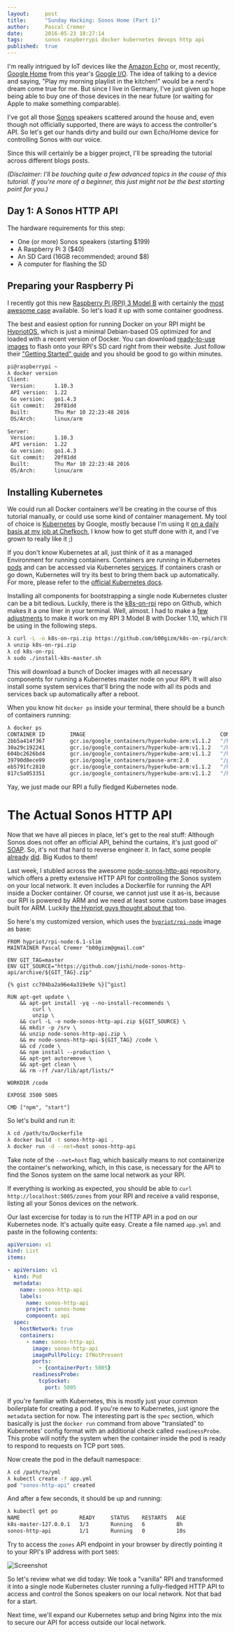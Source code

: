 ```yaml
---
layout:     post
title:      "Sunday Hacking: Sonos Home (Part 1)"
author:     Pascal Cremer
date:       2016-05-23 18:27:14
tags:       sonos raspberrypi docker kubernetes devops http api
published:  true
---
```

I'm really intrigued by IoT devices like the [Amazon Echo](http://www.amazon.com/Amazon-Echo-Bluetooth-Speaker-with-WiFi-Alexa/dp/B00X4WHP5E) or, most recently, [Google Home](https://home.google.com/) from this year's [Google I/O](https://events.google.com/io2016/). The idea of talking to a device and saying, "Play my morning playlist in the kitchen!" would be a nerd's dream come true for me. But since I live in Germany, I've just given up hope being able to buy one of those devices in the near future (or waiting for Apple to make something comparable).

I've got all those [Sonos](http://www.sonos.com/) speakers scattered around the house and, even though not officially supported, there are ways to access the controller's API. So let's get our hands dirty and build our own Echo/Home device for controlling Sonos with our voice.

Since this will certainly be a bigger project, I'll be spreading the tutorial across different blogs posts.

*(Disclaimer: I'll be touching quite a few advanced topics in the couse of this tutorial. If you're more of a beginner, this just might not be the best starting point for you.)*

## Day 1: A Sonos HTTP API

The hardware requirements for this step:

* One (or more) Sonos speakers (starting $199)
* A Raspberry Pi 3 ($40)
* An SD Card (16GB recommended; around $8)
* A computer for flashing the SD

## Preparing your Raspberry Pi

I recently got this new [Raspberry Pi (RPI) 3 Model B](https://www.raspberrypi.org/products/raspberry-pi-3-model-b/) with certainly the [most awesome case](https://www.raspberrypi.org/blog/lego-nespi-case/) available. So let's load it up with some container goodness.

The best and easiest option for running Docker on your RPI might be [HypriotOS](http://blog.hypriot.com/), which is just a minimal Debian-based OS optimized for and loaded with a recent version of Docker. You can download [ready-to-use images](http://blog.hypriot.com/downloads/) to flash onto your RPI's SD card right from their website. Just follow their ["Getting Started" guide](http://blog.hypriot.com/getting-started-with-docker-on-your-arm-device/) and you should be good to go within minutes.

```bash
pi@raspberrypi ~
λ docker version
Client:
 Version:      1.10.3
 API version:  1.22
 Go version:   go1.4.3
 Git commit:   20f81dd
 Built:        Thu Mar 10 22:23:48 2016
 OS/Arch:      linux/arm

Server:
 Version:      1.10.3
 API version:  1.22
 Go version:   go1.4.3
 Git commit:   20f81dd
 Built:        Thu Mar 10 22:23:48 2016
 OS/Arch:      linux/arm
```

## Installing Kubernetes

We could run all Docker containers we'll be creating in the course of this tutorial manually, or could use some kind of container management. My tool of choice is [Kubernetes](http://kubernetes.io/) by Google, mostly because I'm using it [on a daily basis at my job at Chefkoch](https://speakerdeck.com/b00gizm/2016), I know how to get stuff done with it, and I've grown to really like it ;)

If you don't know Kubernetes at all, just think of it as a managed Environment for running containers. Containers are running in Kubernetes [pods](http://kubernetes.io/docs/user-guide/pods/) and can be accessed via Kubernetes [services](http://kubernetes.io/docs/user-guide/services/). If containers crash or go down, Kubernetes will try its best to bring them back up automatically. For more, please refer to the [official Kubernetes docs](http://kubernetes.io/docs/).

Installing all components for bootstrapping a single node Kubernetes cluster can be a bit tedious. Luckily, there is the [k8s-on-rpi](https://github.com/awassink/k8s-on-rpi) repo on Github, which makes it a one liner in your terminal. Well, almost. I had to make a [few](59a66742fe40dafd93e093b38dfc39e705fc4f8c) [adjustments](192d0459d51177c73c7a4d09d2d46d71527cbb22) to make it work on my RPI 3 Model B with Docker 1.10, which I'll be using in the following steps.

```bash
λ curl -L -o k8s-on-rpi.zip https://github.com/b00gizm/k8s-on-rpi/archive/master.zip
λ unzip k8s-on-rpi.zip
λ cd k8s-on-rpi
λ sudo ./install-k8s-master.sh
```

This will download a bunch of Docker images with all necessary components for running a Kubernetes master node on your RPI. It will also install some system services that'll bring the node with all its pods and services back up automatically after a reboot.

When you know hit `docker ps` inside your terminal, there should be a bunch of containers running:

```bash
λ docker ps
CONTAINER ID        IMAGE                                           COMMAND                  CREATED             STATUS              PORTS               NAMES
2bb5a414f367        gcr.io/google_containers/hyperkube-arm:v1.1.2   "/hyperkube controlle"   2 minutes ago       Up 2 minutes                            k8s_controller-manager.7042038a_k8s-master-127.0.0.1_default_43160049df5e3b1c5ec7bcf23d4b97d0_3be37290
30a29c192241        gcr.io/google_containers/hyperkube-arm:v1.1.2   "/hyperkube scheduler"   2 minutes ago       Up 2 minutes                            k8s_scheduler.d905fc61_k8s-master-127.0.0.1_default_43160049df5e3b1c5ec7bcf23d4b97d0_7a5ea21c
604bc2626bd4        gcr.io/google_containers/hyperkube-arm:v1.1.2   "/hyperkube apiserver"   2 minutes ago       Up 2 minutes                            k8s_apiserver.f4ad1bfa_k8s-master-127.0.0.1_default_43160049df5e3b1c5ec7bcf23d4b97d0_6ff9a9e2
39790d8ece99        gcr.io/google_containers/pause-arm:2.0          "/pause"                 2 minutes ago       Up 2 minutes                            k8s_POD.d853e10f_k8s-master-127.0.0.1_default_43160049df5e3b1c5ec7bcf23d4b97d0_0b3708d3
eb5791fc2810        gcr.io/google_containers/hyperkube-arm:v1.1.2   "/hyperkube proxy --m"   2 minutes ago       Up 2 minutes                            k8s-master-proxy
817c5a053351        gcr.io/google_containers/hyperkube-arm:v1.1.2   "/hyperkube kubelet -"   2 minutes ago       Up 2 minutes                            k8s-master
```

Yay, we just made our RPI a fully fledged Kubernetes node.

# The Actual Sonos HTTP API

Now that we have all pieces in place, let's get to the real stuff: Although Sonos does not offer an official API, behind the curtains, it's just good ol' [SOAP](https://en.wikipedia.org/wiki/SOAP). So, it's not that hard to reverse engineer it. In fact, some people [already](https://github.com/gotwalt/sonos) [did](https://github.com/SoCo/SoCo). Big Kudos to them!

Last week, I stubled across the awesome [node-sonos-http-api](https://github.com/jishi/node-sonos-http-api) repository, which offers a pretty extensive HTTP API for controlling the Sonos system on your local network. It even includes a Dockerfile for running the API inside a Docker container. Of course, we cannot just use it as-is, because our RPI is powered by ARM and we need at least some custom base images built for ARM. Luckily [the Hypriot guys thought about that](https://hub.docker.com/u/hypriot/) too.

So here's my customized version, which uses the [`hypriot/rpi-node`](https://hub.docker.com/r/hypriot/rpi-node/) image as base:

```Docker
FROM hypriot/rpi-node:6.1-slim
MAINTAINER Pascal Cremer "b00gizm@gmail.com"

ENV GIT_TAG=master
ENV GIT_SOURCE="https://github.com/jishi/node-sonos-http-api/archive/${GIT_TAG}.zip"

{% gist cc704ba2a96e4a319e9e %}[^gist]

RUN apt-get update \
    && apt-get install -yq --no-install-recommends \
        curl \
        unzip \
    && curl -L -o node-sonos-http-api.zip ${GIT_SOURCE} \
    && mkdir -p /srv \
    && unzip node-sonos-http-api.zip \
    && mv node-sonos-http-api-${GIT_TAG} /code \
    && cd /code \
    && npm install --production \
    && apt-get autoremove \
    && apt-get clean \
    && rm -rf /var/lib/apt/lists/*

WORKDIR /code

EXPOSE 3500 5005

CMD ["npm", "start"]
```

So let's build and run it:

```bash
λ cd /path/to/Dockerfile
λ docker build -t sonos-http-api .
λ docker run -d --net=host sonos-http-api
```

Take note of the `--net=host` flag, which basically means to not containerize the container's networking, which, in this case, is necessary for the API to find the Sonos system on the same local network as your RPI.

If everything is working as expected, you should be able to `curl http://localhost:5005/zones` from your RPI and receive a valid response, listing all your Sonos devices on the network.

Our last excercise for today is to run the HTTP API in a pod on our Kubernetes node. It's actually quite easy. Create a file named `app.yml` and paste in the following contents:

```yaml
apiVersion: v1
kind: List
items:

- apiVersion: v1
  kind: Pod
  metadata:
    name: sonos-http-api
    labels:
      name: sonos-http-api
      project: sonos-home
      component: api
  spec:
    hostNetwork: true
    containers:
      - name: sonos-http-api
        image: sonos-http-api
        imagePullPolicy: IfNotPresent
        ports:
          - {containerPort: 5005}
        readinessProbe:
          tcpSocket:
            port: 5005
```

If you're familiar with Kubernetes, this is mostly just your common boilerplate for creating a pod. If you're new to Kubernetes, just ignore the `metadata` section for now. The interesting part is the `spec` section, which basically is just the `docker run` command from above "translated" to Kubernetes' config format with an additional check called `readinessProbe`. This probe will notify the system when the container inside the pod is ready to respond to requests on TCP port `5005`.

Now create the pod in the default namespace:

```bash
λ cd /path/to/yml
λ kubectl create -f app.yml
pod "sonos-http-api" created
```

And after a few seconds, it should be up and running:

```bash
λ kubectl get po
NAME                   READY     STATUS    RESTARTS   AGE
k8s-master-127.0.0.1   3/3       Running   6          8h
sonos-http-api         1/1       Running   0          10s
```

Try to access the `zones` API endpoint in your browser by directly pointing it to your RPI's IP address with port `5005`:

![Screenshot](https://raw.githubusercontent.com/b00giZm/b00gizm.github.io/master/uploads/sonos-home-day01.png)

So let's review what we did today: We took a "vanilla" RPI and transformed it into a single node Kubernetes cluster running a fully-fledged HTTP API to access and control the Sonos speakers on our local network. Not that bad for a start.

Next time, we'll expand our Kubernetes setup and bring Nginx into the mix to secure our API for access outside our local network.

